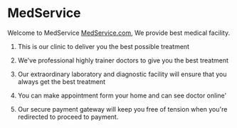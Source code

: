 # MedService

Welcome to MedService [MedService.com]( https://medservice-dbaa5.web.app), We provide best medical facility.

  


1. This is our clinic to deliver you the best possible treatment

2. We've professional highly trainer doctors to give you the best treatment

3. Our extraordinary laboratory and diagnostic facility will ensure that you always get the best treatment 

4. You can make appointment form your home and can see doctor online'

5. Our secure payment gateway will keep you free of tension when you're redirected to proceed to payment. 
